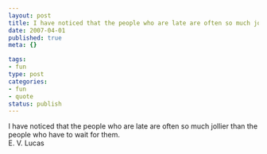 ```yaml
--- 
layout: post
title: I have noticed that the people who are late are often so much jollier than the people who have to wait for them.
date: 2007-04-01
published: true
meta: {}

tags: 
- fun
type: post
categories: 
- fun
- quote
status: publish
---
```

I have noticed that the people who are late are often so much jollier than the people who have to wait for them.<br />E. V. Lucas
